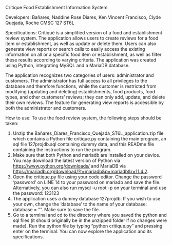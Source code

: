 Critique Food Establishment Information System


Developers:
Bañares, Naddine Rose
Diares, Ken Vincent
Francisco, Clyde
Quejada, Roche
CMSC 127 ST6L


Specifications:
Critiqué is a simplified version of a food and establishment review system. The application allows users to create reviews for a food item or establishment, as well as update or delete them. Users can also generate view reports or search calls to easily access the existing information on all or a specific food item or establishment, as well as filter these results according to varying criteria. The application was created using Python, integrating MySQL and a MariaDB database.


The application recognizes two categories of users: administrator and customers. The administrator has full access to all privileges to the database and therefore functions, while the customer is restricted from modifying (updating and deleting) establishments, food products, food types, and other customers’ reviews; they can only add, update, and delete their own reviews. The feature for generating view reports is accessible by both the administrator and customers.


How to use:
To use the food review system, the following steps should be taken:
1. Unzip the Bañares_Diares_Francisco_Quejada_ST6L_application.zip file which contains a Python file critique.py containing the main program, an sql file 127projdb.sql containing dummy data, and this READme file containing the instructions to run the program.
2. Make sure that both Python and mariadb are installed on your device. You may download the latest version of Python via https://www.python.org/downloads/ and MariaDB via https://mariadb.org/download/?t=mariadb&p=mariadb&r=11.4.2.
3. Open the critique.py file using your code editor. Change the password ‘password’ on LINE 14 to your password on mariadb and save the file. Alternatively, you can also run mysql -u root -p on your terminal and use the password: 123123
4. The application uses a dummy database 127projdb. If you wish to use your own, change the ‘database’ to the name of your database: database = “<database name>”. Make sure to save the file.
5. Go to a terminal and cd to the directory where you saved the python and sql files (it should originally be in the unzipped folder if no changes were made). Run the python file by typing “python critique.py” and pressing enter on the terminal. You can now explore the application and its specifications.
